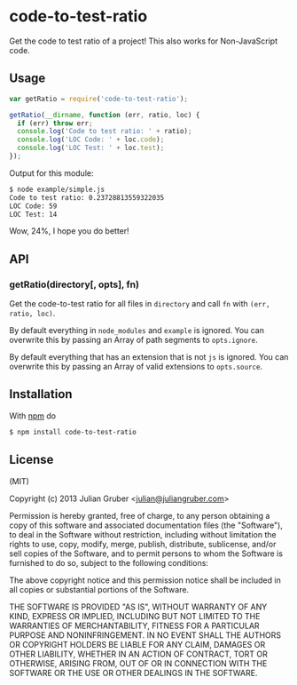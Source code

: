 
# code-to-test-ratio

Get the code to test ratio of a project! This also works for
Non-JavaScript code.

## Usage

```js
var getRatio = require('code-to-test-ratio');

getRatio(__dirname, function (err, ratio, loc) {
  if (err) throw err;
  console.log('Code to test ratio: ' + ratio);
  console.log('LOC Code: ' + loc.code);
  console.log('LOC Test: ' + loc.test);
});
```

Output for this module:

```bash
$ node example/simple.js
Code to test ratio: 0.23728813559322035
LOC Code: 59
LOC Test: 14
```

Wow, 24%, I hope you do better!

## API

### getRatio(directory[, opts], fn)

Get the code-to-test ratio for all files in `directory` and call `fn` with
`(err, ratio, loc)`.

By default everything in `node_modules` and `example` is ignored.
You can overwrite this by passing an Array of path segments to
`opts.ignore`.

By default everything that has an extension that is not `js` is ignored.
You can overwrite this by passing an Array of valid extensions to
`opts.source`.

## Installation

With [npm](http://npmjs.org) do

```bash
$ npm install code-to-test-ratio
```

## License

(MIT)

Copyright (c) 2013 Julian Gruber &lt;julian@juliangruber.com&gt;

Permission is hereby granted, free of charge, to any person obtaining a copy of
this software and associated documentation files (the "Software"), to deal in
the Software without restriction, including without limitation the rights to
use, copy, modify, merge, publish, distribute, sublicense, and/or sell copies
of the Software, and to permit persons to whom the Software is furnished to do
so, subject to the following conditions:

The above copyright notice and this permission notice shall be included in all
copies or substantial portions of the Software.

THE SOFTWARE IS PROVIDED "AS IS", WITHOUT WARRANTY OF ANY KIND, EXPRESS OR
IMPLIED, INCLUDING BUT NOT LIMITED TO THE WARRANTIES OF MERCHANTABILITY,
FITNESS FOR A PARTICULAR PURPOSE AND NONINFRINGEMENT. IN NO EVENT SHALL THE
AUTHORS OR COPYRIGHT HOLDERS BE LIABLE FOR ANY CLAIM, DAMAGES OR OTHER
LIABILITY, WHETHER IN AN ACTION OF CONTRACT, TORT OR OTHERWISE, ARISING FROM,
OUT OF OR IN CONNECTION WITH THE SOFTWARE OR THE USE OR OTHER DEALINGS IN THE
SOFTWARE.
